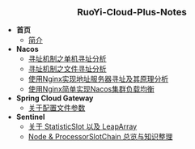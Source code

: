 <!-- _sidebar.md -->

<html>
<div style="text-align: center; font-weight: bold; font-size: large">RuoYi-Cloud-Plus-Notes</div>
</html>

- **首页**
  - [简介](/ruoyi-cloud-plus/home.md)
- **Nacos**
  - [寻址机制之单机寻址分析](/ruoyi-cloud-plus/nacos/01_StandaloneMemberLookup.md)
  - [寻址机制之文件寻址分析](/ruoyi-cloud-plus/nacos/02_FileConfigMemberLookup.md)
  - [使用Nginx实现地址服务器寻址及其原理分析](/ruoyi-cloud-plus/nacos/03_AddressServerMemberLookup.md)
  - [使用Nginx简单实现Nacos集群负载均衡](/ruoyi-cloud-plus/nacos/04_nacos_load_balance.md)
- **Spring Cloud Gateway**
  - [关于配置文件参数](/ruoyi-cloud-plus/spring-cloud-gateway/01_properties.md)
- **Sentinel**
  - [关于 StatisticSlot 以及 LeapArray](/ruoyi-cloud-plus/sentinel/01_StatisticSlot&LeapArray.md)
  - [Node & ProcessorSlotChain 总览与知识整理](/ruoyi-cloud-plus/sentinel/02_Node&ProcessorSlotChain.md)
